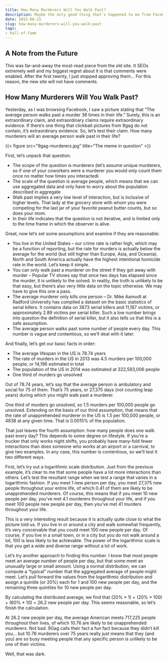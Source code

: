```yaml
---
title: How Many Murderers Will You Walk Past?
description: Maybe the only good thing that's happened to me from Facebook
date: 2015-06-21
slug: how-many-murderers-will-you-walk-past
tags:
- hall-of-fame
---
```

## A Note from the Future
This was far-and-away the most-read piece from the old site. It SEOs extremely well and my biggest regret about it is that comments were enabled. After the first twenty, I just stopped approving them... For this reason, the new site will not have comments.

## How Many Murderers Will You Walk Past? 
Yesterday, as I was browsing Facebook, I saw a picture stating that “The average person walks past a murder 36 times in their life.” Surely, this is an extraordinary claim, and extraordinary claims require extraordinary evidence. If there’s one thing that clickbait pictures from 9gag do not contain, it’s extraordinary evidence. So, let’s test their claim. How many murderers will an average person walk past in their life?

{{< figure src="9gag-murderers.jpg" title="The meme in question" >}}

First, let’s unpack that question:

- The scope of the question is murderers (let’s assume unique murderers, so if one of your coworkers were a murderer you would only count them once no matter how times you interacted)
- The scale of the question is average people, which means that we can use aggregated data and only have to worry about the population described in aggregate
- Walk past implies a very low level of interaction, but is inclusive of higher levels. That lady at the grocery store with whom you were competing for the last jar of your favorite peanut butter counts, but so does your mom.
- In their life indicates that the question is not iterative, and is limited only to the time frame in which the observer is alive.

Great, now let’s set some assumptions and examine if they are reasonable:

- You live in the United States – our crime rate is rather high, which may be a function of reporting, but the rate for murders is actually below the average for the world (but still higher than Europe, Asia, and Oceania). North and South America actually have the highest intentional homicide rate in the world. Let’s keep it simple.
- You can only walk past a murderer on the street if they got away with murder – Popular TV shows say that once two days has elapsed since the murder, it is unlikely to the solved. In reality, the truth is unlikely to be that easy, but there’s also very little data on the topic otherwise. We may have to give this one a pass.
- The average murderer only kills one person – Dr. Mike Aamodt at Radford University has compiled a dataset on the basic statistics of serial killers. It contains data on 3873 serial killers and 11,187 victims, or approximately 2.89 victims per serial killer. Such a low number brings into question the definition of serial killer, but it also tells us that this is a safe assumption.
- The average person walks past some number of people every day. This number is vague and contentious, so we’ll deal with it later.

And finally, let’s get our basic facts in order:

- The average lifespan in the US is 78.74 years
- The rate of murders in the US in 2013 was 4.5 murders per 100,000 people, or 14,196 estimated in total
- The population of the US in 2014 was estimated at 322,583,006 people
- One third of murders go unsolved

Out of 78.74 years, let’s say that the average person is ambulatory and social for 75 of them. That’s 75 years, or 27,375 days (not counting leap years) during which you might walk past a murderer.

One third of murders go unsolved, so 1.5 murders per 100,000 people go unsolved. Extending on the basis of our third assumption, that means that the rate of unapprehended murderer in the US is 1.5 per 100,000 people, or 4838 at any given time. That is 0.0015% of the population.

That just leaves the fourth assumption: how many people does one walk past every day? This depends to some degree on lifestyle. If you’re a trucker that only works night shifts, you probably have many-fold fewer interactions than does someone who works at an airport or a carnival, to give two examples. In any case, this number is contentious, so we’ll test it two different ways.

First, let’s try out a logarithmic scale distribution. Just from the previous example, it’s clear to me that some people have a lot more interactions than others. Let’s test the resultant range when we test a range that varies in a logarithmic fashion. If you meet 1 new person per day, you meet 27,375 new people throughout your entire life, of which 0.41 of them are likely to be unapprehended murderers. Of course, this means that if you meet 10 new people per day, you’ve met 4.1 murderers throughout your life, and if you meet 100 people new people per day, then you’ve met 41 murders throughout your life.

This is a very interesting result because it is actually quite close to what the picture told us. If you live in or around a city and walk somewhat frequently, it’s very conceivable that you could meet 100 new people per day. Of course, if you live in a small town, or in a city but you do not walk around a lot, 100 is less likely to be achievable. The power of the logarithmic scale is that you get a wide and diverse range without a lot of work.

Let’s try another approach to finding this number. I know that most people meet an average number of people per day, but that some meet an unusually large or small amount. Using a normal distribution, we can compute a “typical” number that the aggregated average of people might meet. Let’s pull forward the values from the logarithmic distribution and assign a quintile (or 20%) each for 1 and 100 new people per day, and the remaining three quintiles for 10 new people per day.

By calculating the distributed average, we find that (20% * 1) + (20% * 100) + (60% * 10) =  26.2 new people per day. This seems reasonable, so let’s finish the calculation.

At 26.2 new people per day, the average American meets 717,225 people throughout their lives, of which 10.76 are likely to be unapprehended murderers. Not bad. 9Gag calls their fact a fun fact because they didn’t kill you… but 10.76 murderers over 75 years really just means that they (and you) are so busy meeting people that any specific person is unlikely to be one of their victims.

Well, that was dark.